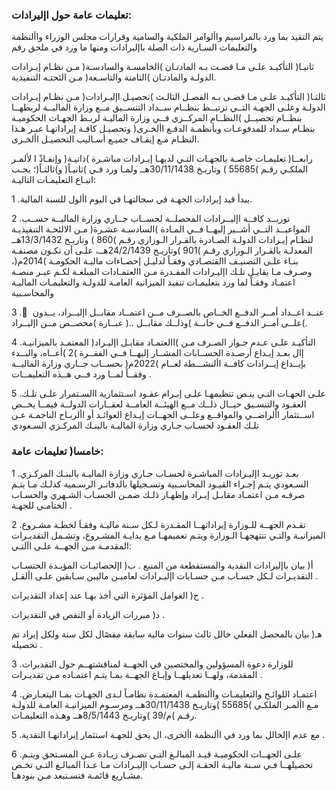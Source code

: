 ###  تعليمات عامة حول اإليرادات:

 يتم التقيد بما ورد بالمراسيم واألوامر الملكية والسامية وقرارات مجلس الوزراء واألنظمة والتعليمات
السـارية ذات الصلة باإليرادات ومنها ما ورد في ملحق رقم 



ثانيـا( التأكيـد علـى مـا قضـت بـه المادتـان )الخامسـة والسادسـة( مـن نظـام إيـرادات الدولـة والمادتـان )الثامنة
والتاسـعة( مـن الئحتـه التنفيذية.



ثالثـا( التأكيـد علـى مـا قضـى بـه الفصـل الثالـث )تحصيـل اإليـرادات( مـن نظـام إيـرادات الدولـة وعلـى الجهـة
التــي ترتبــط بنظــام ســداد التنســيق مــع وزارة الماليــة لربطهــا بنظــام تحصيــل )النظــام المركــزي فــي وزارة
الماليـة لربـط الجهـات الحكوميـة بنظـام سـداد للمدفوعـات وبأنظمـة الدفـع األخـرى( وتحصيـل كافـة إيراداتهـا
عبـر هـذا النظـام مـع إيقـاف جميـع أسـاليب التحصيـل األخـرى.


رابعــا( تعليمـات خاصـة بالجهـات التـي لديهـا إيـرادات مباشـرة )ذاتيـة( وإنفـاذً ا لألمـر الملكـي رقـم )55685 )
وتاريـخ 30/11/1438هــ ولمـا ورد فـي )ثانيـاً( و)ثالثـاً(؛ يجـب اتبـاع التعليمـات التاليـة:

1 .يبدأ قيد إيرادات الجهـة في سجالتهـا في اليوم األول للسنة المالية.


2 .توريــد كافــة اإليــرادات المحصلــة لحســاب جــاري وزارة الماليــة حســب المواعيــد التــي أشــير إليهــا فــي
المـادة )السادسـة عشـرة( مـن الالئحـة التنفيذيـة لنظـام إيـرادات الدولـة الصـادرة بالقـرار الـوزاري رقـم )860 )
وتاريـخ 13/3/1432هــ المعدلـة بالقـرار الـوزاري رقـم )901 )وتاريـخ 24/2/1439هــ، علـى أن تكـون مصنفـة
بنـاء علـى التصنيـف االقتصـادي وفقـاً لدليـل إحصـاءات ماليـة الحكومـة )2014م(، وصـرف مـا يقابـل تلـك
اإليـرادات المقـدرة مـن االعتمـادات المبلغـة لكـم عبـر منصـة اعتمـاد وفقـاً لما ورد بتعليمـات تنفيذ الميزانية
العامـة للدولـة والتعليمـات الماليـة والمحاسـبية


3 . ّ عنــد اعــداد أمــر الدفــع الخــاص بالصــرف مــن اعتمــاد مقابــل اإليــراد، يــدون علــى أمــر الدفــع فــي خانــة
)وذلــك مقابــل ..( عبــارة )مخصــص مــن اإليــراد(.


4 .التأكيـد علـى عـدم جـواز الصـرف مـن )االعتمـاد مقابـل اإليـراد( المعتمـد بالميزانيـة إال بعـد إيـداع أرصـدة
الحســابات المشــار إليهــا فــي الفقــرة )2 )أعــاه، والبــدء بإيــداع إيــرادات كافــة األنشـــطة لعــام )2022م(
بحســاب جــاري وزارة الماليــة وفقــاً لمــا ورد فــي هــذه التعليمــات .


5 .علـى الجهـات التـي ينـص تنظيمهـا علـى إبـرام عقـود اسـتثمارية االسـتمرار علـى تلـك العقـود والتنسـيق
حيــال ذلــك مــع الهيئــة العامــة لعقــارات الدولــة فيمــا يخــص اســتثمار األراضــي والمواقــع وعلــى الجهــات
إيـداع العوائـد أو األربـاح الناجمـة عـن تلـك العقـود لحسـاب جـاري وزارة الماليـة بالبنـك المركـزي السـعودي


### خامسا( تعليمات عامة: 

1 .بعـد توريـد اإليـرادات المباشـرة لحسـاب جـاري وزارة الماليـة بالبنـك المركـزي السـعودي يتـم إجـراء القيـود
المحاسـبية وتسـجيلها بالدفاتـر الرسـمية كذلـك مـا يتـم صرفـه مـن اعتمـاد مقابـل إيـراد وإظهـار ذلـك ضمـن
الحسـاب الشـهري والحسـاب الختامـي للجهـة
.

2 .تقـدم الجهــة للـوزارة إيراداتهــا المقـدرة لـكل سـنة ماليـة وفقـاَ لخطـة مشـروع الميزانيـة والتـي تنتهجهـا
الـوزارة ويتـم تعميمهـا مـع بدايـة المشـروع، وتشـمل التقديـرات المقدمـة مـن الجهــة علـى اآلتـي: 


أ( بيان باإليرادات النقدية والمستقطعة من المنبع .
ب( اإلحصائيـات المؤيـدة الحتسـاب التقديـرات لـكل حسـاب مـن حسـابات اإليـرادات لعاميـن ماليين سـابقين
علـى األقـل .


ج( العوامل المؤثرة التي أخذ بهـا عند إعداد التقديرات .


د( مبررات الزيادة أو النقص في التقديرات .


هـ( بيان بالمحصل الفعلي خالل ثالث سنوات مالية سابقة مفصًال لكل سنة ولكل إيراد تم تحصيله
.

3 .للوزارة دعوة المسؤولين والمختصين في الجهــة لمناقشتهــم حول التقديرات المقدمة، ولهــا تعديلهــا
وإبـاغ الجهــة بمـا يتـم اعتمـاده مـن تقديـرات .


4 .اعتمـاد اللوائـح والتعليمـات واألنظمـة المعتمـدة نظامـاً لـدى الجهـات بمـا اليتعـارض مـع األمـر الملكـي
)55685 )وتاريـخ 30/11/1438هــ ومرسـوم الميزانيـة العامـة للدولـة رقـم )م/39 )وتاريـخ 8/5/1443هــ
وهـذه التعليمـات.


5 .مع عدم اإلخالل بما ورد في األنظمة األخرى، ال يحق للجهـة استثمار إيراداتهـا النقدية .


6 .علـى الجهــات الحكوميـة قيـد المبالـغ التـي تصـرف زيـادة عـن المسـتحق ويتـم تحصيلهــا فـي سـنة ماليـة
الحقـة إلـى حسـاب اإليـرادات مـا عـدا المبالـغ التـي تخـص مشـاريع قائمـة فتسـتبعد مـن بنودهـا.
